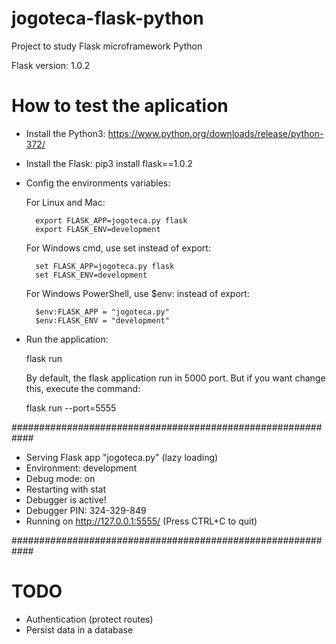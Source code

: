 # jogoteca-flask-python

Project to study Flask microframework Python

Flask version: 1.0.2

# How to test the aplication 

* Install the Python3: https://www.python.org/downloads/release/python-372/

* Install the Flask:
    pip3 install flask==1.0.2

* Config the environments variables:

    For Linux and Mac:

        export FLASK_APP=jogoteca.py flask
        export FLASK_ENV=development
    
    For Windows cmd, use set instead of export:

        set FLASK_APP=jogoteca.py flask
        set FLASK_ENV=development

    For Windows PowerShell, use $env: instead of export:

        $env:FLASK_APP = "jogoteca.py"
        $env:FLASK_ENV = "development"

* Run the application:

    flask run

    By default, the flask application run in 5000 port. But if you want change this, execute the command:

    flask run --port=5555

############################################################

 * Serving Flask app "jogoteca.py" (lazy loading)
 * Environment: development
 * Debug mode: on
 * Restarting with stat
 * Debugger is active!
 * Debugger PIN: 324-329-849
 * Running on http://127.0.0.1:5555/ (Press CTRL+C to quit)
 
 ############################################################

# TODO

* Authentication (protect routes)
* Persist data in a database

